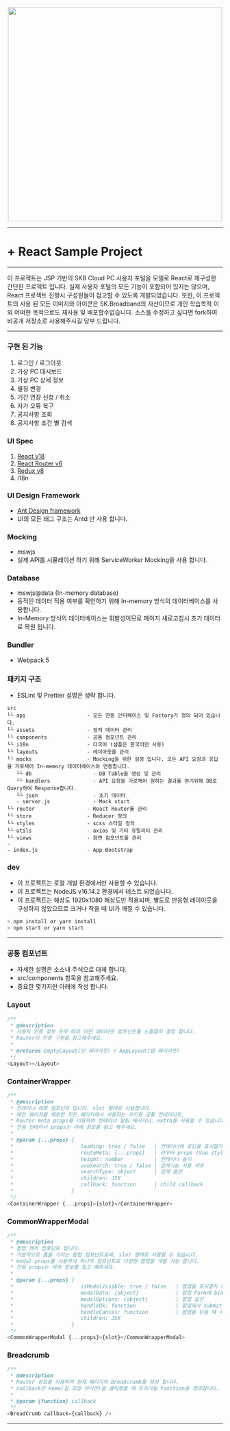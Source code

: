 <div align="center">
  <img width="500" src="https://images.velog.io/images/cindy-choi/post/b7eee01d-fa21-4257-8b02-44bc19022bb8/image.png">
</div>

---

# + React Sample Project

---

이 프로젝트는 JSP 기반의 SKB Cloud PC 사용자 포털을 모델로 React로 재구성한 간단한 프로젝트 입니다.
실제 사용자 포털의 모든 기능이 포함되어 있지는 않으며, React 프로젝트 진행시 구성원들이 참고할 수 있도록 개발되었습니다.
또한, 이 프로젝트의 사용 된 모든 이미지와 아이콘은 SK.Broadband의 자산이므로 개인 학습목적 이외 어떠한 목적으로도 재사용 및 배포할수없습니다.
소스를 수정하고 싶다면 fork하여 비공개 저장소로 사용해주시길 당부 드립니다.

---

### 구현 된 기능

1. 로그인 / 로그아웃
2. 가상 PC 대시보드
3. 가상 PC 상세 정보
4. 별칭 변경
5. 기간 연장 신청 / 취소
6. 자가 오류 복구
7. 공지사항 조회
8. 공지사항 조건 별 검색

### UI Spec

1. [React v18](https://ko.reactjs.org/)
2. [React Router v6](https://reactrouter.com/)
3. [Redux v8](https://ko.redux.js.org/)
4. i18n

### UI Design Framework

- [Ant Design framework](https://ant.design/)
- UI의 모든 태그 구조는 Antd 만 사용 합니다.

### Mocking

- mswjs
- 실제 API를 시뮬레이션 하기 위해 ServiceWorker Mocking을 사용 합니다.

### Database

- mswjs@data (In-memory database)
- 동적인 데이터 적용 여부를 확인하기 위해 In-memory 방식의 데이터베이스를 사용합니다.
- In-Memory 방식의 데이터베이스는 휘발성이므로 페이지 새로고침시 초기 데이터로 복원 됩니다.

### Bundler

- Webpack 5

### 패키지 구조

- ESLint 및 Prettier 설명은 생략 합니다.

```
src
└└ api                    - 모든 연동 인터페이스 및 Factory가 정의 되어 있습니다.
└└ assets                 - 정적 데이터 관리
└└ components             - 공통 컴포넌트 관리
└└ i18n                   - 다국어 (샘플은 한국어만 사용)
└└ layouts                - 레이아웃을 관리
└└ mocks                  - Mocking을 위한 설정 입니다. 모든 API 요청과 응답을 가로채어 In-memory 데이터베이스와 연동합니다.
   └└ db                    - DB Table을 생성 및 관리
   └└ handlers              - API 요청을 가로채어 원하는 결과를 얻기위해 DB로 Query하여 Response합니다.
   └└ json                  - 초기 데이터
   - server.js              - Mock start
└└ router                 - React Router를 관리
└└ store                  - Reducer 정의
└└ styles                 - scss 스타일 정의
└└ utils                  - axios 및 기타 유틸리티 관리
└└ views                  - 화면 컴포넌트를 관리
-
- index.js                - App Bootstrap

```

### dev

- 이 프로젝트는 로컬 개발 환경에서만 사용할 수 있습니다.
- 이 프로젝트는 NodeJS v16.14.2 환경에서 테스트 되었습니다.
- 이 프로젝트는 해상도 1920x1080 해상도만 적용되며, 별도로 반응형 레이아웃을 구성하지 않았으므로 크거나 작을 때 UI가 깨질 수 있습니다.

```js
> npm install or yarn install
> npm start or yarn start
```

---

### 공통 컴포넌트

- 자세한 설명은 소스내 주석으로 대체 합니다.
- src/components 항목을 참고해주세요.
- 중요한 몇가지만 아래에 작성 합니다.

### Layout

```js
/**
 * @description
 * 사용자 인증 정보 유무 따라 어떤 레이아웃 컴포넌트를 노출할지 결정 합니다.
 * Router의 인증 구현을 참고해주세요.
 *
 * @returns EmptyLayout(빈 레이아웃) / AppLayout(앱 레이아웃)
 */
<Layout></Layout>
```

### ContainerWrapper

```js
/**
 * @description
 * 컨테이너 래퍼 컴포넌트 입니다. slot 형태로 사용합니다.
 * 메인 페이지를 제외한 모든 페이지에서 사용되는 카드형 공통 컨테이너로,
 * Router meta props를 이용하여 컨테이너 알림 메시지나, extra를 사용할 수 있습니다.
 * 전용 컨테이너 props는 아래 정보를 참고 해주세요.
 *
 * @param {...props} {
 *                      loading: true / false   | 컨테이너에 로딩을 표시할지 여부 | (default: false)
 *                      routeMeta: {...props}   | 라우터 props (Vue style)
 *                      height: number          | 컨테이너 높이                  | (default: 700px)
 *                      useSearch: true / false | 검색기능 사용 여부             | (default: false)
 *                      searchType: object      | 검색 옵션
 *                      children: JSX
 *                      callback: function      | child callback
 *                   }
 */
<ContainerWrapper {...props}>{slot}</ContainerWrapper>
```

### CommonWrapperModal

```js
/**
 * @description
 * 팝업 래퍼 컴포넌트 입니다.
 * 기본적으로 폼을 가지는 팝업 컴포넌트로써, slot 형태로 사용할 수 있습니다.
 * modal props를 사용하여 하나의 컴포넌트로 다양한 팝업을 개발 가능 합니다.
 * 전용 props는 아래 정보를 참고 해주세요.
 *
 * @param {...props} {
 *                      isModalVisible: true / false   | 팝업을 표시할지 여부 | (default: false)
 *                      modalData: {object}            | 팝업 Form에 bind될 데이터 모음
 *                      modalOptions: {object}         | 팝업 옵션
 *                      handleOk: function             | 팝업에서 submit 이벤트가 발생시
 *                      handleCancel: function         | 팝업을 닫을 때 사용
 *                      children: JSX
 *                   }
 */
<CommonWrapperModal {...props}>{slot}</CommonWrapperModal>
```

### Breadcrumb

```js
/**
 * @description
 * Router 정보를 이용하여 현재 페이지의 Breadcrumb를 생성 합니다.
 * callback은 Home(집 모양 아이콘)을 클릭했을 때 트리거될 function을 정의합니다.
 *
 * @param {function} callback
 */
<BreadCrumb callback={callback} />
```

---
